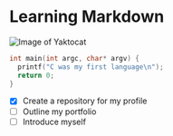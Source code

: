 # Learning Markdown

![Image of Yaktocat](https://octodex.github.com/images/yaktocat.png)

``` c
int main(int argc, char* argv) {
  printf("C was my first language\n");
  return 0;
}
```

- [x] Create a repository for my profile
- [ ] Outline my portfolio
- [ ] Introduce myself
